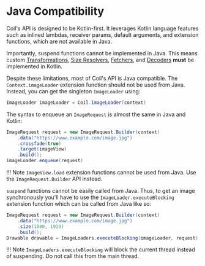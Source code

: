 # Java Compatibility

Coil's API is designed to be Kotlin-first. It leverages Kotlin language features such as inlined lambdas, receiver params, default arguments, and extension functions, which are not available in Java.

Importantly, suspend functions cannot be implemented in Java. This means custom [Transformations](transformations.md), [Size Resolvers](../api/coil-base/coil.size/-size-resolver), [Fetchers](../image_pipeline/#fetchers), and [Decoders](../image_pipeline/#decoders) **must** be implemented in Kotlin.

Despite these limitations, most of Coil's API is Java compatible. The `Context.imageLoader` extension function should not be used from Java. Instead, you can get the singleton `ImageLoader` using:

```java
ImageLoader imageLoader = Coil.imageLoader(context)
```

The syntax to enqueue an `ImageRequest` is almost the same in Java and Kotlin:

```java
ImageRequest request = new ImageRequest.Builder(context)
    .data("https://www.example.com/image.jpg")
    .crossfade(true)
    .target(imageView)
    .build();
imageLoader.enqueue(request)
```

!!! Note
    `ImageView.load` extension functions cannot be used from Java. Use the `ImageRequest.Builder` API instead.

`suspend` functions cannot be easily called from Java. Thus, to get an image synchronously you'll have to use the `ImageLoader.executeBlocking` extension function which can be called from Java like so:

```java
ImageRequest request = new ImageRequest.Builder(context)
    .data("https://www.example.com/image.jpg")
    .size(1080, 1920)
    .build();
Drawable drawable = ImageLoaders.executeBlocking(imageLoader, request).getDrawable();
```

!!! Note
    `ImageLoaders.executeBlocking` will block the current thread instead of suspending. Do not call this from the main thread.
